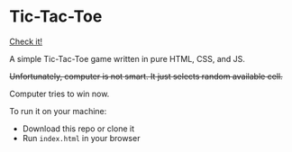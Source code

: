 # Tic-Tac-Toe

[Check it!](https://ignitikus.github.io/tic-tac-toe/index.html)

A simple Tic-Tac-Toe game written in pure HTML, CSS, and JS.

<s>Unfortunately, computer is not smart. It just selects random available cell.</s>

Computer tries to win now. 

To run it on your machine:

- Download this repo or clone it
- Run `index.html` in your browser
